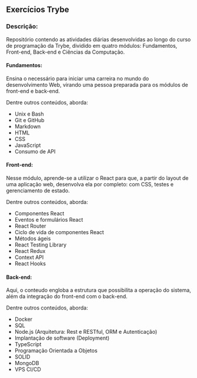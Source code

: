 ## Exercícios Trybe

### Descrição:

Repositório contendo as atividades diárias desenvolvidas ao longo do curso de programação da Trybe, dividido em quatro módulos: Fundamentos, Front-end, Back-end e Ciências da Computação.

#### Fundamentos:

Ensina o necessário para iniciar uma carreira no mundo do desenvolvimento Web, virando uma pessoa preparada para os módulos de front-end e back-end.

Dentre outros conteúdos, aborda:

- Unix e Bash
- Git e GitHub
- Markdown
- HTML
- CSS
- JavaScript
- Consumo de API

#### Front-end:

Nesse módulo, aprende-se a utilizar o React para que, a partir do layout de uma aplicação web, desenvolva ela por completo: com CSS, testes e gerenciamento de estado.

Dentre outros conteúdos, aborda:

- Componentes React
- Eventos e formulários React
- React Router
- Ciclo de vida de componentes React
- Métodos ágeis
- React Testing Library
- React Redux
- Context API
- React Hooks

#### Back-end:

Aqui, o conteudo engloba a estrutura que possibilita a operação do sistema, além da integração do front-end com o back-end.

Dentre outros conteúdos, aborda:

- Docker
- SQL
- Node.js (Arquitetura: Rest e RESTful, ORM e Autenticação)
- Implantação de software (Deployment)
- TypeScript
- Programação Orientada a Objetos
- SOLID
- MongoDB
- VPS CI/CD
